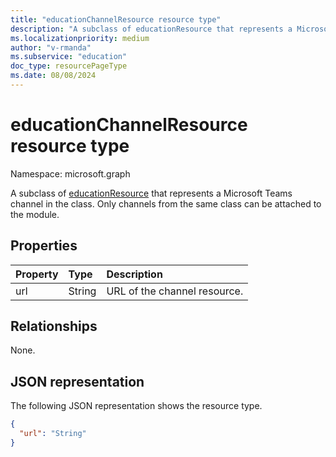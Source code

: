 ```yaml
---
title: "educationChannelResource resource type"
description: "A subclass of educationResource that represents a Microsoft Teams channel in the class."
ms.localizationpriority: medium
author: "v-rmanda"
ms.subservice: "education"
doc_type: resourcePageType
ms.date: 08/08/2024
---
```


# educationChannelResource resource type

Namespace: microsoft.graph

A subclass of [educationResource](educationresource.md) that represents a Microsoft Teams channel in the class. Only channels from the same class can be attached to the module.

## Properties

| Property | Type   | Description                  |
| :------- | :----- | :--------------------------- |
| url      | String | URL of the channel resource. |

## Relationships

None.

## JSON representation

The following JSON representation shows the resource type.

<!-- {
  "blockType": "resource",
  "optionalProperties": [

  ],
  "@odata.type": "microsoft.graph.educationChannelResource"
}-->

```json
{
  "url": "String"
}
```
